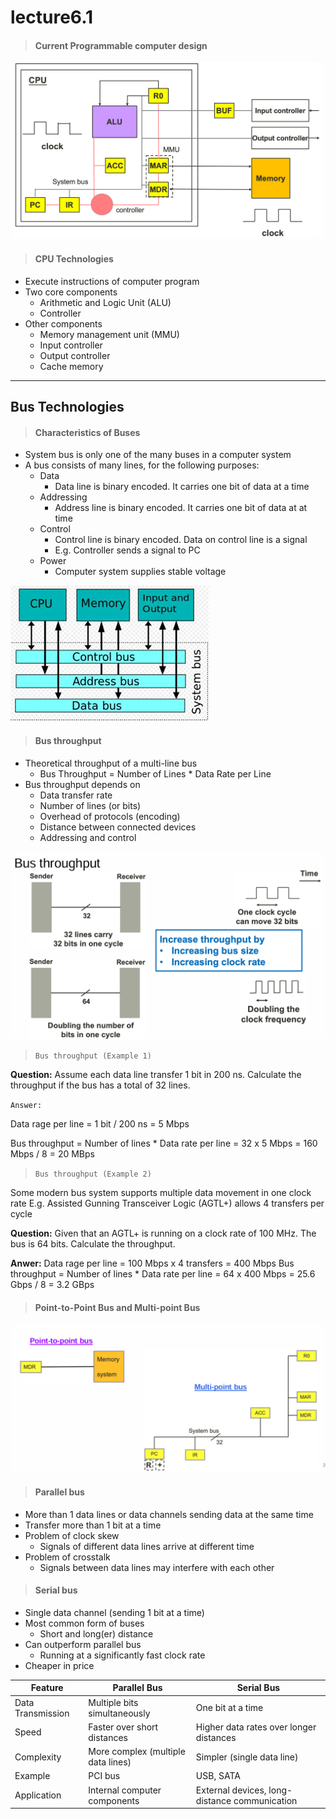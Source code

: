 # lecture6.1

>#### Current Programmable computer design

![alt text](image.png)

> #### CPU Technologies
 * Execute instructions of computer program
 * Two core components
    * Arithmetic and Logic Unit (ALU)
    * Controller
 * Other components
    * Memory management unit (MMU)
    * Input controller
    * Output controller
    * Cache memory

---
## Bus Technologies

>#### Characteristics of Buses

 * System bus is only one of the many buses in a computer system
 * A bus consists of many lines, for the following purposes:
    * Data
      * Data line is binary encoded. It carries one bit of data at a time
    * Addressing
      * Address line is binary encoded. It carries one bit of data at at time
    * Control
      * Control line is binary encoded. Data on control line is a signal
      * E.g. Controller sends a signal to PC
    * Power
      * Computer system supplies stable voltage

  ![alt text](image-1.png)

  >####  Bus throughput

  * Theoretical throughput of a multi-line bus
    * Bus Throughput = Number of Lines * Data Rate per Line
 * Bus throughput depends on
    * Data transfer rate
    * Number of lines (or bits)
    * Overhead of protocols (encoding)
    * Distance between connected devices
    * Addressing and control

 ![alt text](image-2.png)   

 >`Bus throughput (Example 1)`

 **Question:** Assume each data line transfer 1 bit in 200 ns. Calculate the 
throughput if the bus has a total of 32 lines.

`Answer:`

 Data rage per line = 1 bit / 200 ns = 5 Mbps

  Bus throughput = Number of lines * Data rate per line
  = 32 x 5 Mbps = 160 Mbps / 8  = 20 MBps

  >`Bus throughput (Example 2)`

  Some modern bus system supports multiple data movement in one clock rate
 E.g. Assisted Gunning Transceiver Logic (AGTL+) allows 4 transfers per cycle  

 **Question:** Given that an AGTL+ is running on a clock rate of 100 MHz. The bus is 
64 bits. Calculate the throughput.  

**Anwer:**
 Data rage per line = 100 Mbps x 4 transfers = 400 Mbps
 Bus throughput = Number of lines * Data rate per line
 = 64 x 400 Mbps = 25.6 Gbps / 8 = 3.2 GBps


> #### Point-to-Point Bus and Multi-point Bus

![alt text](image-3.png)

>#### Parallel bus

 * More than 1 data lines or data channels sending data at the same time
 * Transfer more than 1 bit at a time
 * Problem of clock skew
    * Signals of different data lines arrive at different time
 * Problem of crosstalk
    * Signals between data lines may interfere with each other

>#### Serial bus

 * Single data channel (sending 1 bit at a time)
 * Most common form of buses
    * Short and long(er) distance
 * Can outperform parallel bus
    * Running at a significantly fast clock rate
 * Cheaper in price

 | Feature           | Parallel Bus                              | Serial Bus                           |
|-------------------|-------------------------------------------|--------------------------------------|
| Data Transmission | Multiple bits simultaneously              | One bit at a time                    |
| Speed             | Faster over short distances               | Higher data rates over longer distances |
| Complexity        | More complex (multiple data lines)        | Simpler (single data line)           |
| Example           | PCI bus                                   | USB, SATA                            |
| Application       | Internal computer components              | External devices, long-distance communication |


